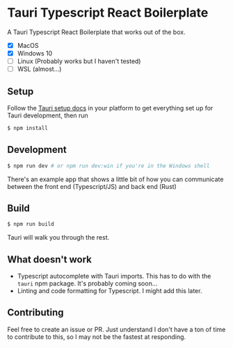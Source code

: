# Tauri Typescript React Boilerplate
A Tauri Typescript React Boilerplate that works out of the box.

- [x] MacOS
- [x] Windows 10
- [ ] Linux (Probably works but I haven't tested)
- [ ] WSL (almost...)

## Setup
Follow the [Tauri setup docs](https://tauri.studio/docs/getting-started/intro/) in your platform to get everything set up for Tauri development, then run

```bash
$ npm install
```

## Development

```bash
$ npm run dev # or npm run dev:win if you're in the Windows shell
```

There's an example app that shows a little bit of how you can communicate between the front end (Typescript/JS) and back end (Rust)

## Build
```bash
$ npm run build
```
Tauri will walk you through the rest.

## What doesn't work
* Typescript autocomplete with Tauri imports. This has to do with the `tauri` npm package. It's probably coming soon...
* Linting and code formatting for Typescript. I might add this later.

## Contributing
Feel free to create an issue or PR. Just understand I don't have a ton of time to contribute to this, so I may not be the fastest at responding.
